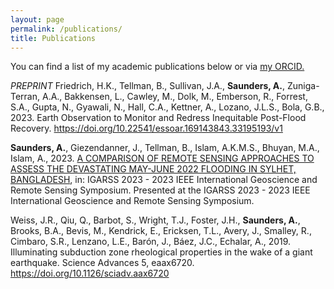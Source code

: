 ```yaml
---
layout: page
permalink: /publications/
title: Publications
---
```


You can find a list of my academic publications below or via [my ORCID.](https://orcid.org/0009-0009-4490-6975)



_PREPRINT_ Friedrich, H.K., Tellman, B., Sullivan, J.A., **Saunders, A.**, Zuniga-Terran, A.A., Bakkensen, L., Cawley, M., Dolk, M., Emberson, R., Forrest, S.A., Gupta, N., Gyawali, N., Hall, C.A., Kettner, A., Lozano, J.L.S., Bola, G.B., 2023. Earth Observation to Monitor and Redress Inequitable Post-Flood Recovery. <https://doi.org/10.22541/essoar.169143843.33195193/v1>



**Saunders, A.**, Giezendanner, J., Tellman, B., Islam, A.K.M.S., Bhuyan, M.A., Islam, A., 2023. [A COMPARISON OF REMOTE SENSING APPROACHES TO ASSESS THE DEVASTATING MAY-JUNE 2022 FLOODING IN SYLHET, BANGLADESH](https://ieeexplore.ieee.org/document/10283378), in: IGARSS 2023 - 2023 IEEE International Geoscience and Remote Sensing Symposium. Presented at the IGARSS 2023 - 2023 IEEE International Geoscience and Remote Sensing Symposium.  



Weiss, J.R., Qiu, Q., Barbot, S., Wright, T.J., Foster, J.H., **Saunders, A.**, Brooks, B.A., Bevis, M., Kendrick, E., Ericksen, T.L., Avery, J., Smalley, R., Cimbaro, S.R., Lenzano, L.E., Barón, J., Báez, J.C., Echalar, A., 2019. Illuminating subduction zone rheological properties in the wake of a giant earthquake. Science Advances 5, eaax6720. <https://doi.org/10.1126/sciadv.aax6720>


